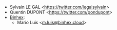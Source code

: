 - Sylvain LE GAL \<<https://twitter.com/legalsylvain>\>
- Quentin DUPONT \<<https://twitter.com/pondupont>\>
- [Binhex](https://binhex.cloud/):
  - Mario Luis \<<m.luis@binhex.cloud>\>
